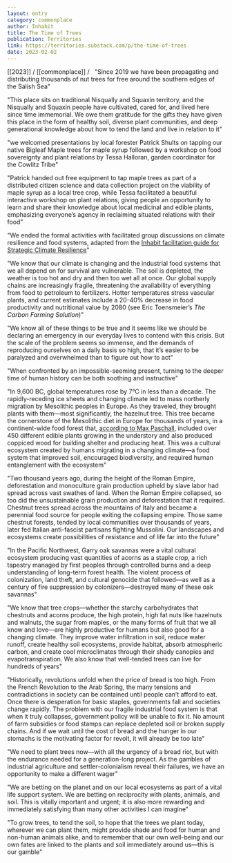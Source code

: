 ```yaml
---
layout: entry
category: commonplace
author: Inhabit
title: The Time of Trees
publication: Territories
link: https://territories.substack.com/p/the-time-of-trees
date: 2023-02-02
---
```


[[2023]] / [[commonplace]] / 
 
"Since 2019 we have been propagating and distributing thousands of nut trees for free around the southern edges of the Salish Sea"

"This place sits on traditional Nisqually and Squaxin territory, and the Nisqually and Squaxin people have cultivated, cared for, and lived here since time immemorial. We owe them gratitude for the gifts they have given this place in the form of healthy soil, diverse plant communities, and deep generational knowledge about how to tend the land and live in relation to it"

"we welcomed presentations by local forester Patrick Shults on tapping our native Bigleaf Maple trees for maple syrup followed by a workshop on food sovereignty and plant relations by Tessa Halloran, garden coordinator for the Cowlitz Tribe"

"Patrick handed out free equipment to tap maple trees as part of a distributed citizen science and data collection project on the viability of maple syrup as a local tree crop, while Tessa facilitated a beautiful interactive workshop on plant relations, giving people an opportunity to learn and share their knowledge about local medicinal and edible plants, emphasizing everyone’s agency in reclaiming situated relations with their food"

"We ended the formal activities with facilitated group discussions on climate resilience and food systems, adapted from the [Inhabit facilitation guide for Strategic Climate Resilience](https://inhabit.global/tools/group-exercise-for-strategic-climate-resilience)"

"We know that our climate is changing and the industrial food systems that we all depend on for survival are vulnerable. The soil is depleted, the weather is too hot and dry and then too wet all at once. Our global supply chains are increasingly fragile, threatening the availability of everything from food to petroleum to fertilizers. Hotter temperatures stress vascular plants, and current estimates include a 20-40% decrease in food productivity and nutritional value by 2080 (see Eric Toensmeier’s *The Carbon Farming Solution*)"

"We know all of these things to be true and it seems like we should be declaring an emergency in our everyday lives to contend with this crisis. But the scale of the problem seems so immense, and the demands of reproducing ourselves on a daily basis so high, that it’s easier to be paralyzed and overwhelmed than to figure out how to act"

"When confronted by an impossible-seeming present, turning to the deeper time of human history can be both soothing and instructive"

"In 9,600 BC, global temperatures rose by 7°C in less than a decade. The rapidly-receding ice sheets and changing climate led to mass northerly migration by Mesolithic peoples in Europe. As they traveled, they brought plants with them—most significantly, the hazelnut tree. This tree became the cornerstone of the Mesolithic diet in Europe for thousands of years, in a continent-wide food forest that, [according to Max Paschall](https://www.resilience.org/stories/2020-10-08/the-lost-forest-gardens-of-europe/), included over 450 different edible plants growing in the understory and also produced coppiced wood for building shelter and producing heat. This was a cultural ecosystem created by humans migrating in a changing climate—a food system that improved soil, encouraged biodiversity, and required human entanglement with the ecosystem"

"Two thousand years ago, during the height of the Roman Empire, deforestation and monoculture grain production upheld by slave labor had spread across vast swathes of land. When the Roman Empire collapsed, so too did the unsustainable grain production and deforestation that it required. Chestnut trees spread across the mountains of Italy and became a perennial food source for people exiting the collapsing empire. Those same chestnut forests, tended by local communities over thousands of years, later fed Italian anti-fascist partisans fighting Mussolini. Our landscapes and ecosystems create possibilities of resistance and of life far into the future"

"In the Pacific Northwest, Garry oak savannas were a vital cultural ecosystem producing vast quantities of acorns as a staple crop, a rich tapestry managed by first peoples through controlled burns and a deep understanding of long-term forest health. The violent process of colonization, land theft, and cultural genocide that followed—as well as a century of fire suppression by colonizers—destroyed many of these oak savannas"

"We know that tree crops—whether the starchy carbohydrates that chestnuts and acorns produce, the high protein, high fat nuts like hazelnuts and walnuts, the sugar from maples, or the many forms of fruit that we all know and love—are highly productive for humans but also good for a changing climate. They improve water infiltration in soil, reduce water runoff, create healthy soil ecosystems, provide habitat, absorb atmospheric carbon, and create cool microclimates through their shady canopies and evapotranspiration. We also know that well-tended trees can live for hundreds of years"

"Historically, revolutions unfold when the price of bread is too high. From the French Revolution to the Arab Spring, the many tensions and contradictions in society can be contained until people can’t afford to eat. Once there is desperation for basic staples, governments fall and societies change rapidly. The problem with our fragile industrial food system is that when it truly collapses, government policy will be unable to fix it. No amount of farm subsidies or food stamps can replace depleted soil or broken supply chains. And if we wait until the cost of bread and the hunger in our stomachs is the motivating factor for revolt, it will already be too late"

"We need to plant trees now—with all the urgency of a bread riot, but with the endurance needed for a generation-long project. As the gambles of industrial agriculture and settler-colonialism reveal their failures, we have an opportunity to make a different wager"

"We are betting on the planet and on our local ecosystems as part of a vital life support system. We are betting on reciprocity with plants, animals, and soil. This is vitally important and urgent; it is also more rewarding and immediately satisfying than many other activities I can imagine"

"To grow trees, to tend the soil, to hope that the trees we plant today, wherever we can plant them, might provide shade and food for human and non-human animals alike, and to remember that our own well-being and our own fates are linked to the plants and soil immediately around us—this is our gamble"
